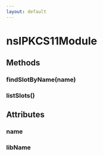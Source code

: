 ```yaml
---
layout: default
---
```


# nsIPKCS11Module #

## Methods ##

### findSlotByName(name) ###

### listSlots() ###

## Attributes ##

### name ###

### libName ###
